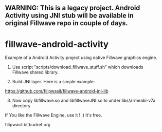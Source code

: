 ## WARNING: This is a legacy project. Android Activity using JNI stub will be available in original Fillwave repo in couple of days.

# fillwave-android-activity

Example of a Android Activity project using native Fillwave graphics engine.

1) Use script "scripts/download_fillwave_stuff.sh" which downloads Fillwave shared library.

2) Build JNI layer. Here is a simple example:

https://github.com/filipwasil/fillwave-android-jni-lib

3) Now copy libfillwave.so and libfillwaveJNI.so to under libs/armeabi-v7a directory.

If You like the Fillwave Engine, use it ! :) It's free.

filipwasil.bitbucket.org
